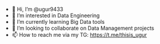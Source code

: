 - 👋 Hi, I’m @ugur9433
- 👀 I’m interested in Data Engineering
- 🌱 I’m currently learning Big Data tools
- 💞️ I’m looking to collaborate on Data Management projects
- 📫 How to reach me via my TG: https://t.me/thisis_ugur

<!---
ugur9433/ugur9433 is a ✨ special ✨ repository because its `README.md` (this file) appears on your GitHub profile.
You can click the Preview link to take a look at your changes.
--->

